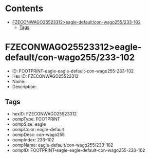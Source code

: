 



Contents
========

* [FZECONWAGO25523312>eagle-default/con-wago255/233-102](#fzeconwago25523312eagle-defaultcon-wago255233-102)
	* [Tags](#tags)

# FZECONWAGO25523312>eagle-default/con-wago255/233-102

- ID: FOOTPRINT-eagle-eagle-default-con-wago255-233-102
- Hex ID: FZECONWAGO25523312
- Name: 
- Description: 

## Tags

- hexID: FZECONWAGO25523312
- oompType: FOOTPRINT
- oompSize: eagle
- oompColor: eagle-default
- oompDesc: con-wago255
- oompIndex: 233-102
- oompName: eagle-default/con-wago255/233-102
- oompID: FOOTPRINT-eagle-eagle-default-con-wago255-233-102
